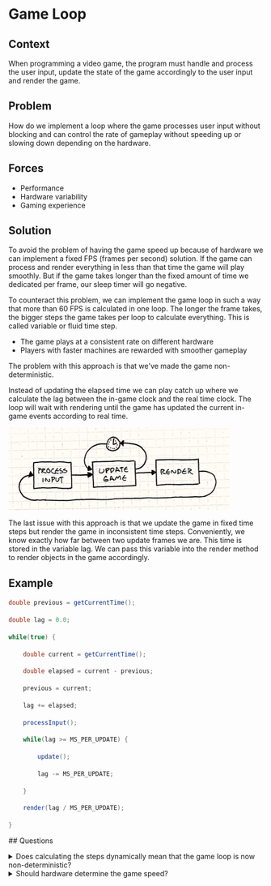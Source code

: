 # Game Loop 

## Context 

When programming a video game, the program must handle and process the user input, update the state of the game accordingly to the user input and render the game.  

## Problem 

How do we implement a loop where the game processes user input without blocking and can control the rate of gameplay without speeding up or slowing down depending on the hardware. 

## Forces 
- Performance 
- Hardware variability 
- Gaming experience 

## Solution 

To avoid the problem of having the game speed up because of hardware we can implement a fixed FPS (frames per second) solution. If the game can process and render everything in less than that time the game will play smoothly. But if the game takes longer than the fixed amount of time we dedicated per frame, our sleep timer will go negative. 

To counteract this problem, we can implement the game loop in such a way that more than 60 FPS is calculated in one loop. The longer the frame takes, the bigger steps the game takes per loop to calculate everything. This is called variable or fluid time step. 

- The game plays at a consistent rate on different hardware 
- Players with faster machines are rewarded with smoother gameplay 

The problem with this approach is that we've made the game non-deterministic. 

Instead of updating the elapsed time we can play catch up where we calculate the lag between the in-game clock and the real time clock. The loop will wait with rendering until the game has updated the current in-game events according to real time. 

![image](../imgs/gameloop1.png)

The last issue with this approach is that we update the game in fixed time steps but render the game in inconsistent time steps. Conveniently, we know exactly how far between two update frames we are. This time is stored in the variable lag. We can pass this variable into the render method to render objects in the game accordingly. 

## Example 

```java
double previous = getCurrentTime(); 

double lag = 0.0; 

while(true) { 

    double current = getCurrentTime(); 

    double elapsed = current - previous; 

    previous = current; 

    lag += elapsed; 

    processInput(); 

    while(lag >= MS_PER_UPDATE) { 

        update();

        lag -= MS_PER_UPDATE; 

    } 

    render(lag / MS_PER_UPDATE); 

} 
```

## Questions 
<details>
    <summary>
        Does calculating the steps dynamically mean that the game loop is now non-deterministic?
    </summary>
    Yes
</details>

<details>
    <summary>
        Should hardware determine the game speed?
    </summary>
    No
</details>